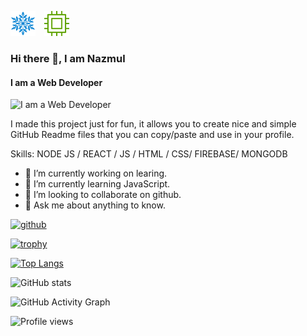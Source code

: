 <a href='https://archiveprogram.github.com/'><img src='https://raw.githubusercontent.com/acervenky/animated-github-badges/master/assets/acbadge.gif' width='40' height='40'></a> <a href='https://docs.github.com/en/developers'><img src='https://raw.githubusercontent.com/acervenky/animated-github-badges/master/assets/devbadge.gif' width='40' height='40'></a> 

### Hi there 👋, I am Nazmul
#### I am a Web Developer
![I am a Web Developer](https://arturssmirnovs.github.io/github-profile-readme-generator/images/banner.png)

I made this project just for fun, it allows you to create nice and simple GitHub Readme files that you can copy/paste and use in your profile.

Skills: NODE JS / REACT / JS / HTML / CSS/ FIREBASE/ MONGODB

- 🔭 I’m currently working on learing. 
- 🌱 I’m currently learning JavaScript. 
- 👯 I’m looking to collaborate on github. 
- 💬 Ask me about anything to know. 


[<img src='https://cdn.jsdelivr.net/npm/simple-icons@3.0.1/icons/github.svg' alt='github' height='40'>](https://github.com/Nazmulislam007)  



[![trophy](https://github-profile-trophy.vercel.app/?username=Nazmulislam007)](https://github.com/ryo-ma/github-profile-trophy)

[![Top Langs](https://github-readme-stats.vercel.app/api/top-langs/?username=Nazmulislam007)](https://github.com/anuraghazra/github-readme-stats)

![GitHub stats](https://github-readme-stats.vercel.app/api?username=Nazmulislam007&show_icons=true&count_private=true)  

![GitHub Activity Graph](https://activity-graph.herokuapp.com/graph?username=Nazmulislam007)  

![Profile views](https://gpvc.arturio.dev/Nazmulislam007)  
